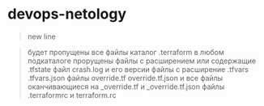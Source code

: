 # devops-netology
> new line  

> будет пропущены все файлы каталог .terraform в любом подкаталоге
> прорущены файлы с расширением или содержащие .tfstate
> файл crash.log и его версии
> файлы с расширение .tfvars .tfvars.json
> файлы override.tf override.tf.json и все файлы оканчивающиеся на _override.tf и _override.tf.json
> файлы .terraformrc и terraform.rc
